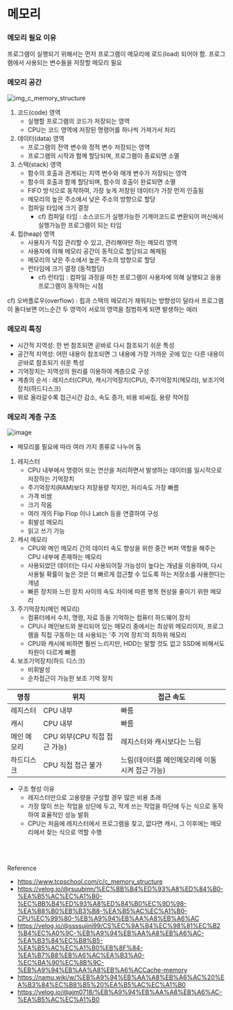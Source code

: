 # 메모리

### 메모리 필요 이유
프로그램이 실행되기 위해서는 먼저 프로그램이 메모리에 로드(load) 되어야 함.
프로그램에서 사용되는 변수들을 저장할 메모리 필요

### 메모리 공간
![img_c_memory_structure](https://github.com/yeslcape/j.cs/assets/45252618/ba90bafd-ab68-441a-ab59-f55e09e66b03)
1. 코드(code) 영역
   * 실행할 프로그램의 코드가 저장되는 영역
   * CPU는 코드 영역에 저장된 명령어를 하나씩 가져가서 처리
2. 데이터(data) 영역
   * 프로그램의 전역 변수와 정적 변수 저장되는 영역
   * 프로그램의 시작과 함께 할당되며, 프로그램이 종료되면 소멸
3. 스택(stack) 영역
   * 함수의 호출과 관계되는 지역 변수와 매개 변수가 저장되는 영역
   * 함수의 호출과 함께 할당되며, 함수의 호출이 완료되면 소멸
   * FIFO 방식으로 동작하여, 가장 늦게 저장된 데이터가 가장 먼저 인출됨
   * 메모리의 높은 주소에서 낮은 주소의 방향으로 할당
   * 컴파일 타임에 크기 결정
     * cf) 컴파일 타임 : 소스코드가 실행가능한 기계어코드로 변환되어 머신에서 실행가능한 프로그램이 되는 타임
4. 힙(heap) 영역
   * 사용자가 직접 관리할 수 있고, 관리해야만 하는 메모리 영역
   * 사용자에 의해 메모리 공간이 동적으로 할당되고 해제됨
   * 메모리의 낮은 주소에서 높은 주소의 방향으로 할당
   * 런타임에 크기 결정 (동적할당)
     * cf) 런타임 : 컴파일 과정을 마친 프로그램이 사용자에 의해 실행되고 응용프로그램이 동작하는 시점

cf) 오버플로우(overflow) : 힙과 스택의 메모리가 채워지는 방향성이 달라서 프로그램이 돌다보면 어느순간 두 영역이 서로의 영역을 침범하게 되면 발생하는 에러

### 메모리 특징
* 시간적 지역성: 한 번 참조되면 곧바로 다시 참조되기 쉬운 특성
* 공간적 지역성: 어떤 내용이 참조되면 그 내용에 가장 가까운 곳에 있는 다른 내용이 곧바로 참조되기 쉬운 특성
* 기억장치는 지역성의 원리를 이용하여 계층으로 구성
* 계층의 순서 : 레지스터(CPU), 캐시기억장치(CPU), 주기억장치(메모리), 보조기억장치(하드디스크) 
* 위로 올라갈수록 접근시간 감소, 속도 증가, 비용 비싸짐, 용량 적어짐

### 메모리 계층 구조
![image](https://github.com/yeslcape/schedule/assets/45252618/5a8cbc0c-80e9-4092-af5a-16f88f21d776) 
* 메모리를 필요에 따라 여러 가지 종류로 나누어 둠
1. 레지스터
   * CPU 내부에서 명령어 또는 연산을 처리하면서 발생하는 데이터를 일시적으로 저장하는 기억장치
   * 주기억장치(RAM)보다 저장용량 작지만, 처리속도 가장 빠름
   * 가격 비쌈
   * 크기 작음
   * 여러 개의 Flip Flop 이나 Latch 등을 연결하여 구성
   * 휘발성 메모리
   * 읽고 쓰기 가능
2. 캐시 메모리
   * CPU와 메인 메모리 간의 데이터 속도 향상을 위한 중간 버퍼 역할을 해주는 CPU 내부에 존재하는 메모리
   * 사용되었던 데이터는 다시 사용되어질 가능성이 높다는 개념을 이용하여, 다시 사용될 확률이 높은 것은 더 빠르게 접근할 수 있도록 하는 저장소를 사용한다는 개념
   * 빠른 장치와 느린 장치 사이의 속도 차이에 따른 병목 현상을 줄이기 위한 메모리
3. 주기억장치(메인 메모리)
   * 컴퓨터에서 수치, 명령, 자료 등을 기억하는 컴퓨터 하드웨어 장치
   * CPU나 메인보드와 분리되어 있는 메모리 중에서는 최상위 메모리이자, 프로그램을 직접 구동하는 데 사용되는 '주 기억 장치'의 최하위 메모리
   * CPU와 캐시에 비하면 훨씬 느리지만, HDD는 말할 것도 없고 SSD에 비해서도 차원이 다르게 빠름
4. 보조기억장치(하드 디스크)
   * 비휘발성
   * 순차접근이 가능한 보조 기억 장치

| 명칭  | 위치                   | 접근 속도                      |
|-----|----------------------|----------------------------|
| 레지스터| CPU 내부               | 빠름                         |
| 캐시  | CPU 내부               | 빠름                         |
| 메인 메모리| CPU 외부(CPU 직접 접근 가능) | 레지스터와 캐시보다는 느림             |
| 하드디스크| CPU 직접 접근 불가 | 느림(데이터를 메인메모리에 이동시켜 접근 가능) |

* 구조 형성 이유
  * 레지스터만으로 고용량을 구성할 경우 많은 비용 초래
  * 가장 많이 쓰는 작업을 상단에 두고, 적게 쓰는 작업을 하단에 두는 식으로 동작하여 효율적인 성능 발휘
  * CPU는 처음에 레지스터에서 프로그램을 찾고, 없다면 캐시, 그 이후에는 메모리에서 찾는 식으로 역할 수행

<br><br><br>
Reference
- https://www.tcpschool.com/c/c_memory_structure
- https://velog.io/@rsuubinn/%EC%BB%B4%ED%93%A8%ED%84%B0-%EA%B5%AC%EC%A1%B0-%EC%BB%B4%ED%93%A8%ED%84%B0%EC%9D%98-%EA%B8%B0%EB%B3%B8-%EA%B5%AC%EC%A1%B0-CPU%EC%99%80-%EB%A9%94%EB%AA%A8%EB%A6%AC
- https://velog.io/@ssssujini99/CS%EC%9A%B4%EC%98%81%EC%B2%B4%EC%A0%9C-%EB%A9%94%EB%AA%A8%EB%A6%AC-%EA%B3%84%EC%B8%B5-%EA%B5%AC%EC%A1%B0%EB%8F%84-%EA%B7%B8%EB%A6%AC%EA%B3%A0-%EC%BA%90%EC%8B%9C-%EB%A9%94%EB%AA%A8%EB%A6%ACCache-memory
- https://namu.wiki/w/%EB%A9%94%EB%AA%A8%EB%A6%AC%20%EA%B3%84%EC%B8%B5%20%EA%B5%AC%EC%A1%B0
- https://velog.io/@ajm0718/%EB%A9%94%EB%AA%A8%EB%A6%AC-%EA%B5%AC%EC%A1%B0